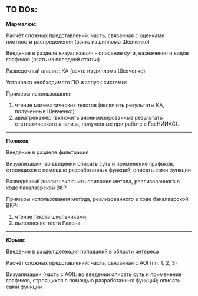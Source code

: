 
## TO DOs:

**Мармалюк**:

  Расчёт сложных представлений: часть, связанная с оценками плотности распределения (взять из диплома Шевченко)
  
  Введение в разделе визуализация - описание сути, назначения и видов графиков (взять из поледней статьи)
  
  Разведочный анализ: КА (взять из диплома Шевченко)
  
  Установка необходимого ПО и запуск системы:
  
  Примеры использования: 
  1)	чтение математических текстов (включить результаты КА, полученные Шевченко);
  2)	авиатренажёр (включить анонимизированные результаты статистического анализа, полученные при работе с ГосНИИАС).

---
**Поляков**:

Введение в разделе фильтрация

Визуализации: во введении описать суть и применение графиков, строящихся с помощью разработанных функций; описать сами функции

Разведочный анализ: включить описание метода, реализованного в ходе бакалаврской ВКР

Примеры использования метода, реализованного в ходе бакалаврской ВКР: 
  1) чтение текста школьниками;
  2) выполнение теста Равена.
  
---
**Юрьев**:

Введение в раздел детекция попаданий в области интереса

Расчёт сложных представлений: часть, связанная с AOI (пп. 1, 2, 3)

Визуализации (часть с AOI): во введении описать суть и применение графиков, строящихся с помощью разработанных функций; описать сами функции
